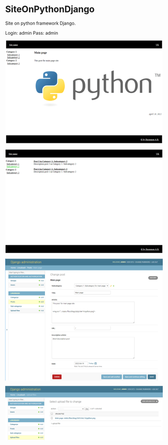 # SiteOnPythonDjango
Site on python framework Django.

Login: admin
Pass: admin

![Alt text](screenshot/site_1.png?raw=true "Site_1")

![Alt text](screenshot/site_2.png?raw=true "Site_2")

![Alt text](screenshot/site_3.png?raw=true "Site_3")

![Alt text](screenshot/site_4.png?raw=true "Site_4")
